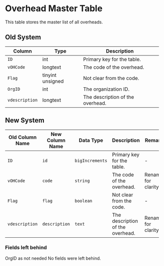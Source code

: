 
# Overhead Master Table

This table stores the master list of all overheads.

## Old System

| Column | Type | Description |
|---|---|---|
| `ID` | int | Primary key for the table. |
| `vOHCode` | longtext | The code of the overhead. |
| `Flag` | tinyint unsigned | Not clear from the code. |
| `OrgID` | int | The organization ID. |
| `vdescription` | longtext | The description of the overhead. |

## New System

| Old Column Name | New Column Name | Data Type | Description | Remarks |
|---|---|---|---|---|
| `ID` | `id` | `bigIncrements` | Primary key for the table. | - |
| `vOHCode` | `code` | `string` | The code of the overhead. | Renamed for clarity. |
| `Flag` | `flag` | `boolean` | Not clear from the code. | - |
| `vdescription` | `description` | `text` | The description of the overhead. | Renamed for clarity. |

### Fields left behind
OrgID as not needed
No fields were left behind.
